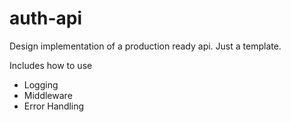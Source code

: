 # auth-api


Design implementation of a production ready api. Just a template.

Includes how to use

* Logging
* Middleware
* Error Handling